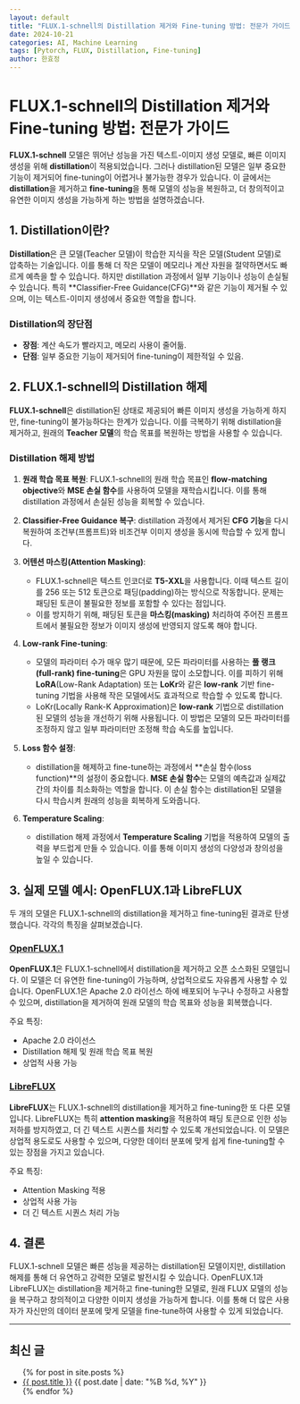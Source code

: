 ```yaml
---
layout: default
title: "FLUX.1-schnell의 Distillation 제거와 Fine-tuning 방법: 전문가 가이드"
date: 2024-10-21
categories: AI, Machine Learning
tags: [Pytorch, FLUX, Distillation, Fine-tuning]
author: 한효정
---
```


# FLUX.1-schnell의 Distillation 제거와 Fine-tuning 방법: 전문가 가이드

**FLUX.1-schnell** 모델은 뛰어난 성능을 가진 텍스트-이미지 생성 모델로, 빠른 이미지 생성을 위해 **distillation**이 적용되었습니다. 그러나 distillation된 모델은 일부 중요한 기능이 제거되어 fine-tuning이 어렵거나 불가능한 경우가 있습니다. 이 글에서는 **distillation**을 제거하고 **fine-tuning**을 통해 모델의 성능을 복원하고, 더 창의적이고 유연한 이미지 생성을 가능하게 하는 방법을 설명하겠습니다.

## 1. Distillation이란?

**Distillation**은 큰 모델(Teacher 모델)이 학습한 지식을 작은 모델(Student 모델)로 압축하는 기술입니다. 이를 통해 더 작은 모델이 메모리나 계산 자원을 절약하면서도 빠르게 예측을 할 수 있습니다. 하지만 distillation 과정에서 일부 기능이나 성능이 손실될 수 있습니다. 특히 **Classifier-Free Guidance(CFG)**와 같은 기능이 제거될 수 있으며, 이는 텍스트-이미지 생성에서 중요한 역할을 합니다.

### Distillation의 장단점
- **장점**: 계산 속도가 빨라지고, 메모리 사용이 줄어듦.
- **단점**: 일부 중요한 기능이 제거되어 fine-tuning이 제한적일 수 있음.

## 2. FLUX.1-schnell의 Distillation 해제

**FLUX.1-schnell**은 distillation된 상태로 제공되어 빠른 이미지 생성을 가능하게 하지만, fine-tuning이 불가능하다는 한계가 있습니다. 이를 극복하기 위해 distillation을 제거하고, 원래의 **Teacher 모델**의 학습 목표를 복원하는 방법을 사용할 수 있습니다.

### Distillation 해제 방법
1. **원래 학습 목표 복원**: FLUX.1-schnell의 원래 학습 목표인 **flow-matching objective**와 **MSE 손실 함수**를 사용하여 모델을 재학습시킵니다. 이를 통해 distillation 과정에서 손실된 성능을 회복할 수 있습니다.
2. **Classifier-Free Guidance 복구**: distillation 과정에서 제거된 **CFG 기능**을 다시 복원하여 조건부(프롬프트)와 비조건부 이미지 생성을 동시에 학습할 수 있게 합니다.

3. **어텐션 마스킹(Attention Masking)**:
   - FLUX.1-schnell은 텍스트 인코더로 **T5-XXL**을 사용합니다. 이때 텍스트 길이를 256 또는 512 토큰으로 패딩(padding)하는 방식으로 작동합니다. 문제는 패딩된 토큰이 불필요한 정보를 포함할 수 있다는 점입니다.
   - 이를 방지하기 위해, 패딩된 토큰을 **마스킹(masking)** 처리하여 주어진 프롬프트에서 불필요한 정보가 이미지 생성에 반영되지 않도록 해야 합니다.

4. **Low-rank Fine-tuning**:
   - 모델의 파라미터 수가 매우 많기 때문에, 모든 파라미터를 사용하는 **풀 랭크(full-rank) fine-tuning**은 GPU 자원을 많이 소모합니다. 이를 피하기 위해 **LoRA**(Low-Rank Adaptation) 또는 **LoKr**와 같은 **low-rank** 기반 fine-tuning 기법을 사용해 작은 모델에서도 효과적으로 학습할 수 있도록 합니다.
   - LoKr(Locally Rank-K Approximation)은 **low-rank** 기법으로 distillation된 모델의 성능을 개선하기 위해 사용됩니다. 이 방법은 모델의 모든 파라미터를 조정하지 않고 일부 파라미터만 조정해 학습 속도를 높입니다.

5. **Loss 함수 설정**:
   - distillation을 해제하고 fine-tune하는 과정에서 **손실 함수(loss function)**의 설정이 중요합니다. **MSE 손실 함수**는 모델의 예측값과 실제값 간의 차이를 최소화하는 역할을 합니다. 이 손실 함수는 distillation된 모델을 다시 학습시켜 원래의 성능을 회복하게 도와줍니다.

6. **Temperature Scaling**:
   - distillation 해제 과정에서 **Temperature Scaling** 기법을 적용하여 모델의 출력을 부드럽게 만들 수 있습니다. 이를 통해 이미지 생성의 다양성과 창의성을 높일 수 있습니다.

## 3. 실제 모델 예시: OpenFLUX.1과 LibreFLUX

두 개의 모델은 FLUX.1-schnell의 distillation을 제거하고 fine-tuning된 결과로 탄생했습니다. 각각의 특징을 살펴보겠습니다.

### [OpenFLUX.1](https://huggingface.co/ostris/OpenFLUX.1)

**OpenFLUX.1**은 FLUX.1-schnell에서 distillation을 제거하고 오픈 소스화된 모델입니다. 이 모델은 더 유연한 fine-tuning이 가능하며, 상업적으로도 자유롭게 사용할 수 있습니다. OpenFLUX.1은 Apache 2.0 라이선스 하에 배포되어 누구나 수정하고 사용할 수 있으며, distillation을 제거하여 원래 모델의 학습 목표와 성능을 회복했습니다.

주요 특징:
- Apache 2.0 라이선스
- Distillation 해제 및 원래 학습 목표 복원
- 상업적 사용 가능

### [LibreFLUX](https://huggingface.co/jimmycarter/LibreFLUX)

**LibreFLUX**는 FLUX.1-schnell의 distillation을 제거하고 fine-tuning한 또 다른 모델입니다. LibreFLUX는 특히 **attention masking**을 적용하여 패딩 토큰으로 인한 성능 저하를 방지하였고, 더 긴 텍스트 시퀀스를 처리할 수 있도록 개선되었습니다. 이 모델은 상업적 용도로도 사용할 수 있으며, 다양한 데이터 분포에 맞게 쉽게 fine-tuning할 수 있는 장점을 가지고 있습니다.

주요 특징:
- Attention Masking 적용
- 상업적 사용 가능
- 더 긴 텍스트 시퀀스 처리 가능

## 4. 결론

FLUX.1-schnell 모델은 빠른 성능을 제공하는 distillation된 모델이지만, distillation 해제를 통해 더 유연하고 강력한 모델로 발전시킬 수 있습니다. OpenFLUX.1과 LibreFLUX는 distillation을 제거하고 fine-tuning한 모델로, 원래 FLUX 모델의 성능을 복구하고 창의적이고 다양한 이미지 생성을 가능하게 합니다. 이를 통해 더 많은 사용자가 자신만의 데이터 분포에 맞게 모델을 fine-tune하여 사용할 수 있게 되었습니다.

---

## 최신 글
<ul>
  {% for post in site.posts %}
    <li>
      <a href="{{ post.url }}">{{ post.title }}</a>
      <span>{{ post.date | date: "%B %d, %Y" }}</span>
    </li>
  {% endfor %}
</ul>


